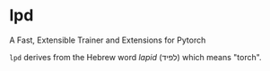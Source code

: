 # lpd
A Fast, Extensible Trainer and Extensions for Pytorch

``lpd`` derives from the Hebrew word *lapid* (לפיד) which means "torch".
